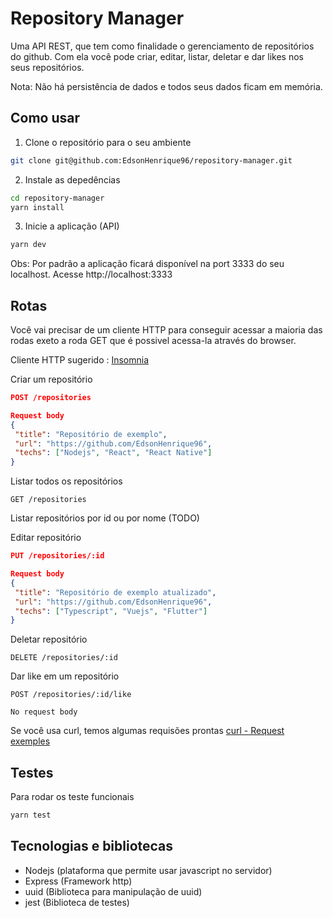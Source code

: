 # Repository Manager

Uma API REST, que tem como finalidade o gerenciamento de repositórios do github.
Com ela você pode criar, editar, listar, deletar e dar likes nos seus repositórios.

Nota: Não há persistência de dados e todos seus dados ficam em memória.

## Como usar

1. Clone o repositório para o seu ambiente
```bash
git clone git@github.com:EdsonHenrique96/repository-manager.git
```

2. Instale as depedências
```bash
cd repository-manager
yarn install
```

3. Inicie a aplicação (API)
```bash
yarn dev
```
Obs: Por padrão a aplicação ficará disponível na port 3333 do seu localhost. Acesse http://localhost:3333

## Rotas

Você vai precisar de um cliente HTTP para conseguir acessar a maioria das rodas exeto a roda GET que é possivel acessa-la através do browser.

Cliente HTTP sugerido : [Insomnia](https://insomnia.rest)

Criar um repositório
```json
POST /repositories

Request body
{
 "title": "Repositório de exemplo",
 "url": "https://github.com/EdsonHenrique96",
 "techs": ["Nodejs", "React", "React Native"]
}

```
Listar todos os repositórios
```
GET /repositories
```

Listar repositórios por id ou por nome (TODO)

Editar repositório
```json
PUT /repositories/:id

Request body
{
 "title": "Repositório de exemplo atualizado",
 "url": "https://github.com/EdsonHenrique96",
 "techs": ["Typescript", "Vuejs", "Flutter"]
}
```

Deletar repositório
```
DELETE /repositories/:id
```

Dar like em um repositório
```
POST /repositories/:id/like

No request body
```

Se você usa curl, temos algumas requisões prontas [curl - Request exemples](https://github.com/EdsonHenrique96/repository-manager/blob/master/auxiliary-tools/curl/request-exemples.md  )
## Testes

Para rodar os teste funcionais
```bash
yarn test
```

## Tecnologias e bibliotecas

- Nodejs (plataforma que permite usar javascript no servidor)
- Express (Framework http)
- uuid (Biblioteca para manipulação de uuid)
- jest (Biblioteca de testes)
